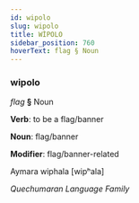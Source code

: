 ```yaml
---
id: wipolo
slug: wipolo
title: WİPOLO
sidebar_position: 760
hoverText: flag § Noun
---
```


### wipolo

*flag* **§** Noun

**Verb**: to be a flag/banner

**Noun**: flag/banner

**Modifier**: flag/banner-related

Aymara wiphala [wipʰala]

*Quechumaran Language Family*
